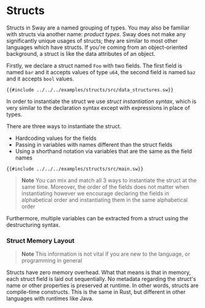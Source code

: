 # Structs

Structs in Sway are a named grouping of types. You may also be familiar with structs via another name: _product types_. Sway does not make any significantly unique usages of structs; they are similar to most other languages which have structs. If you're coming from an object-oriented background, a struct is like the data attributes of an object.

Firstly, we declare a struct named `Foo` with two fields. The first field is named `bar` and it accepts values of type `u64`, the second field is named `baz` and it accepts `bool` values.

```sway
{{#include ../../../examples/structs/src/data_structures.sw}}
```

In order to instantiate the struct we use _struct instantiation syntax_, which is very similar to the declaration syntax except with expressions in place of types.

There are three ways to instantiate the struct.

- Hardcoding values for the fields
- Passing in variables with names different than the struct fields
- Using a shorthand notation via variables that are the same as the field names

```sway
{{#include ../../../examples/structs/src/main.sw}}
```

> **Note**
> You can mix and match all 3 ways to instantiate the struct at the same time.
> Moreover, the order of the fields does not matter when instantiating however we encourage declaring the fields in alphabetical order and instantiating them in the same alphabetical order

Furthermore, multiple variables can be extracted from a struct using the destructuring syntax.

### Struct Memory Layout

> **Note**
> This information is not vital if you are new to the language, or programming in general

Structs have zero memory overhead. What that means is that in memory, each struct field is laid out sequentially. No metadata regarding the struct's name or other properties is preserved at runtime. In other words, structs are compile-time constructs. This is the same in Rust, but different in other languages with runtimes like Java.
